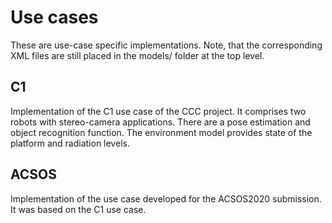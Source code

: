 # Use cases

These are use-case specific implementations. Note, that the corresponding XML files are still placed in the models/ folder at the top level.

## C1

Implementation of the C1 use case of the CCC project.
It comprises two robots with stereo-camera applications.
There are a pose estimation and object recognition function.
The environment model provides state of the platform and radiation levels.

## ACSOS

Implementation of the use case developed for the ACSOS2020 submission.
It was based on the C1 use case.


